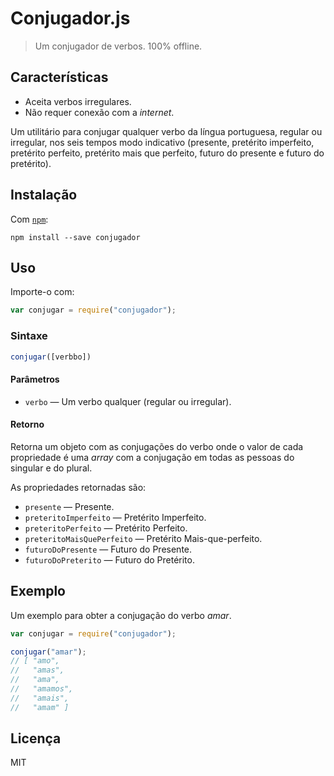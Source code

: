 # Conjugador.js

> Um conjugador de verbos. 100% offline.

## Características

* Aceita verbos irregulares.
* Não requer conexão com a *internet*.

Um utilitário para conjugar qualquer verbo da língua portuguesa, regular ou irregular, nos seis tempos modo indicativo (presente, pretérito imperfeito, pretérito perfeito, pretérito mais que perfeito, futuro do presente e futuro do pretérito).

## Instalação

Com [`npm`](https://npmjs.com/):

```
npm install --save conjugador
```

## Uso

Importe-o com:

```js
var conjugar = require("conjugador");
```

### Sintaxe

```js
conjugar([verbbo])
```

#### Parâmetros

- `verbo` ― Um verbo qualquer (regular ou irregular).

#### Retorno

Retorna um objeto com as conjugações do verbo onde o valor de cada propriedade é uma *array* com a conjugação em todas as pessoas do singular e do plural.

As propriedades retornadas são:

* `presente` ― Presente.
* `preteritoImperfeito` ―  Pretérito Imperfeito.
* `preteritoPerfeito` ―  Pretérito Perfeito.
* `preteritoMaisQuePerfeito` ― Pretérito Mais-que-perfeito.
* `futuroDoPresente` ― Futuro do Presente.
* `futuroDoPreterito` ― Futuro do Pretérito.

## Exemplo

Um exemplo para obter a conjugação do verbo *amar*.

```js
var conjugar = require("conjugador");

conjugar("amar");
// [ "amo",
//   "amas",
//   "ama",
//   "amamos",
//   "amais",
//   "amam" ]
```

## Licença

MIT
